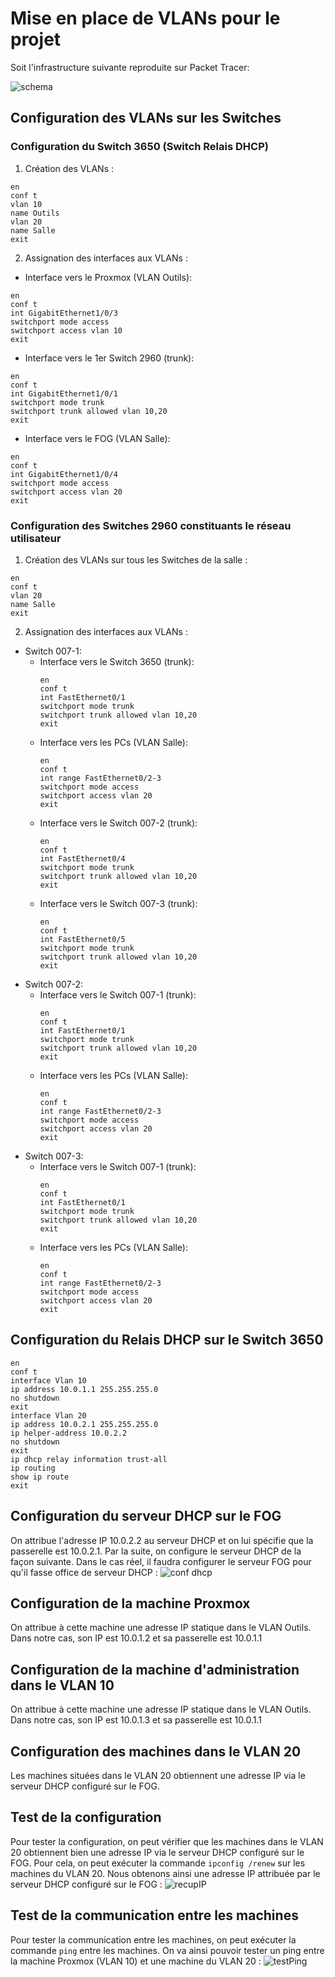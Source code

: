 # Mise en place de VLANs pour le projet

Soit l'infrastructure suivante reproduite sur Packet Tracer:

![schema](pictures/infra.png)

## Configuration des VLANs sur les Switches

### Configuration du Switch 3650 (Switch Relais DHCP)
1. Création des VLANs :
```
en
conf t
vlan 10
name Outils
vlan 20
name Salle
exit
```
2. Assignation des interfaces aux VLANs :
- Interface vers le Proxmox (VLAN Outils):
```
en
conf t
int GigabitEthernet1/0/3
switchport mode access
switchport access vlan 10
exit
```
- Interface vers le 1er Switch 2960 (trunk):
```
en
conf t
int GigabitEthernet1/0/1
switchport mode trunk
switchport trunk allowed vlan 10,20
exit
```
- Interface vers le FOG (VLAN Salle):
```
en
conf t
int GigabitEthernet1/0/4
switchport mode access
switchport access vlan 20
exit
```

### Configuration des Switches 2960 constituants le réseau utilisateur
1. Création des VLANs sur tous les Switches de la salle :
```
en
conf t
vlan 20
name Salle
exit
```
2. Assignation des interfaces aux VLANs :
- Switch 007-1:
  - Interface vers le Switch 3650 (trunk):
    ```
    en
    conf t
    int FastEthernet0/1
    switchport mode trunk
    switchport trunk allowed vlan 10,20
    exit
    ```
  - Interface vers les PCs (VLAN Salle):
    ```
    en
    conf t
    int range FastEthernet0/2-3
    switchport mode access
    switchport access vlan 20
    exit
    ```
  - Interface vers le Switch 007-2 (trunk):
    ```
    en
    conf t
    int FastEthernet0/4
    switchport mode trunk
    switchport trunk allowed vlan 10,20
    exit
    ```
  - Interface vers le Switch 007-3 (trunk):
    ```
    en
    conf t
    int FastEthernet0/5
    switchport mode trunk
    switchport trunk allowed vlan 10,20
    exit
    ```
- Switch 007-2:
  - Interface vers le Switch 007-1 (trunk):
    ```
    en
    conf t
    int FastEthernet0/1
    switchport mode trunk
    switchport trunk allowed vlan 10,20
    exit
    ```
  - Interface vers les PCs (VLAN Salle):
    ```
    en
    conf t
    int range FastEthernet0/2-3
    switchport mode access
    switchport access vlan 20
    exit
    ```
- Switch 007-3:
  - Interface vers le Switch 007-1 (trunk):
    ```
    en
    conf t
    int FastEthernet0/1
    switchport mode trunk
    switchport trunk allowed vlan 10,20
    exit
    ```
  - Interface vers les PCs (VLAN Salle):
    ```
    en
    conf t
    int range FastEthernet0/2-3
    switchport mode access
    switchport access vlan 20
    exit
    ```

## Configuration du Relais DHCP sur le Switch 3650
```
en
conf t
interface Vlan 10
ip address 10.0.1.1 255.255.255.0
no shutdown
exit
interface Vlan 20
ip address 10.0.2.1 255.255.255.0
ip helper-address 10.0.2.2
no shutdown
exit
ip dhcp relay information trust-all
ip routing
show ip route
exit
```

## Configuration du serveur DHCP sur le FOG
On attribue l'adresse  IP 10.0.2.2 au serveur DHCP et on lui spécifie que la passerelle est 10.0.2.1.
Par la suite, on configure le serveur DHCP de la façon suivante. Dans le cas réel, il faudra configurer le serveur FOG pour qu'il fasse office de serveur DHCP :
![conf dhcp](<pictures/conf_servDHCP.png>)

## Configuration de la machine Proxmox
On attribue à cette machine une adresse IP statique dans le VLAN Outils.
Dans notre cas, son IP est 10.0.1.2 et sa passerelle est 10.0.1.1

## Configuration de la machine d'administration dans le VLAN 10
On attribue à cette machine une adresse IP statique dans le VLAN Outils.
Dans notre cas, son IP est 10.0.1.3 et sa passerelle est 10.0.1.1

## Configuration des machines dans le VLAN 20
Les machines situées dans le VLAN 20 obtiennent une adresse IP via le serveur DHCP configuré sur le FOG.

## Test de la configuration
Pour tester la configuration, on peut vérifier que les machines dans le VLAN 20 obtiennent bien une adresse IP via le serveur DHCP configuré sur le FOG.
Pour cela, on peut exécuter la commande `ipconfig /renew` sur les machines du VLAN 20.
Nous obtenons ainsi une adresse IP attribuée par le serveur DHCP configuré sur le FOG :
![recupIP](<pictures/recupIP.png>)

## Test de la communication entre les machines
Pour tester la communication entre les machines, on peut exécuter la commande `ping` entre les machines.
On va ainsi pouvoir tester un ping entre la machine Proxmox (VLAN 10) et une machine du VLAN 20 :
![testPing](<pictures/testPing.png>)